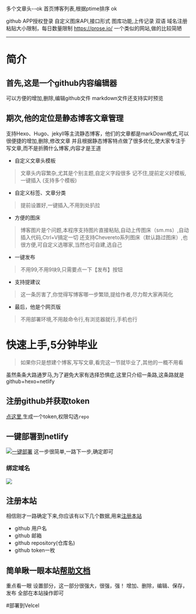 多个文章头--ok
首页博客列表,根据ptime排序 ok

github APP授权登录
自定义图床API,接口形式
图库功能,上传记录
双语
域名注册
粘贴大小限制，每日数量限制
https://prose.io/ 一个类似的网站,做的比较简陋


---
# 简介

## 首先,这是一个github内容编辑器
可以方便的增加,删除,编辑github文件
markdown文件还支持实时预览

## 期次,他的定位是静态博客文章管理

支持Hexo、Hugo、jekyll等主流静态博客，他们的文章都是markDown格式,可以很便捷的增加,删除,修改文章
并且根据静态博客特点做了很多优化,使大家专注于写文章,而不是折腾什么博客,内容才是王道

* 自定义文章头模板

> 文章头内容繁杂,尤其是个别主题,自定义字段很多 记不住,提前定义好模板,一键插入
(支持多个模板)

* 自定义标签、文章分类

> 提前设置好,一键插入,不用到处扒拉

* 方便的图床

> 博客图片是个问题,本程序支持图片直接粘贴,自动上传图床（sm.ms）,自动插入代码,Ctrl+V搞定一切
还支持Chevereto系列图床（默认路过图床）,也很方便,可自定义选哪家,当然也可自建,选自己

* 一键发布

> 不用99,不用9块9,只需要点一下【发布】按钮

* 支持提建议

> 这一条厉害了,你觉得写博客哪一步繁琐,提给作者,尽力帮大家再简化

* 最后，他是个网页版

> 不用部署环境,不用敲命令行,有浏览器就行,手机也行

# 快速上手,5分钟毕业

> 如果你只是想建个博客,写写文章,看完这一节就毕业了,其他的一概不用看

虽然条条大路通罗马,为了避免大家有选择恐惧症,这里只介绍一条路,这条路就是
github+hexo+netlify

## 注册github并获取token
[点这里](https://github.com/settings/tokens "点这里"),生成一个token,权限勾选`repo`

## 一键部署到netlify

[![一键部署](https://d33wubrfki0l68.cloudfront.net/65a18ef24e011fbc0b5ddb411d611c0e1d1111a6/17e0b/images/deploy-button.svg "一键部署")](https://app.netlify.com/start/deploy?repository=https://github.com/sbedit/sbedit.github.io "一键部署")
这一步很简单,一路下一步,确定即可

### 绑定域名
![](https://i.loli.net/2021/01/19/3jWHA6GeOLq1YJn.png)
## 注册本站

相信刚才一路确定下来,你应该有以下几个数据,用来[注册本站](https://jing.gezhong.vip/reg.php "注册本站")
* github 用户名
* github 邮箱
* github repository(仓库名)
* github token一枚



## 简单瞅一眼本站[帮助文档](https://jing.gezhong.vip/help.html "帮助文档")

重点看一眼 设置部分，这一部分很强大，很强，强！
增加、删除，编辑、保存，发布 全部在本站操作即可


#部署到Velcel









